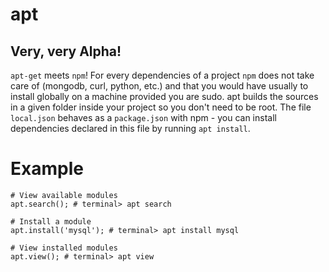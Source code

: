 apt
======

## Very, very Alpha!

`apt-get` meets `npm`! For every dependencies of a project `npm` does not take care of (mongodb, curl, python, etc.) and that you would have usually to install globally on a machine provided you are sudo. apt builds the sources in a given folder inside your project so you don't need to be root. The file `local.json` behaves as a `package.json` with npm - you can install dependencies declared in this file by running `apt install`.

# Example

    # View available modules
    apt.search(); # terminal> apt search

    # Install a module
    apt.install('mysql'); # terminal> apt install mysql

    # View installed modules
    apt.view(); # terminal> apt view